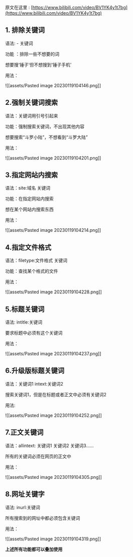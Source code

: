 原文在这里 : [https://www.bilibili.com/video/BV1YK4y1t7bg](https://www.bilibili.com/video/BV1YK4y1t7bg)


## 1. 排除关键词

语法: - 关键词

功能 ：排除一些不想要的词

想要搜‘锤子’但不想搜到‘锤子手机’

用法：

![[assets/Pasted image 20230119104146.png]]

## 2.强制关键词搜索

语法：关键词用引号引起来

功能：强制搜索关键词，不出现其他内容

想要搜索“斗罗小陆”，不想看到“斗罗大陆”

用法：

![[assets/Pasted image 20230119104201.png]]

## 3.指定网站内搜索

语法：site:域名 关键词

功能：在指定网站内搜索

想在某个网站内搜索东西

用法：

![[assets/Pasted image 20230119104214.png]]

## 4.指定文件格式

语法：filetype:文件格式 关键词

功能：查找某个格式的文件

用法：

![[assets/Pasted image 20230119104228.png]]

## 5.标题关键词

语法: intitle:关键词

要求标题中必须有这个关键词

用法：

![[assets/Pasted image 20230119104237.png]]

## 6.升级版标题关键词

语法：关键词1 intext:关键词2

搜索关键词1，但是在标题或者正文中必须有关键词2

用法:

![[assets/Pasted image 20230119104252.png]]

## 7.正文关键词

语法：allintext: 关键词1 关键词2 关键词3......

所有的关键词必须在网页的正文中

用法：

![[assets/Pasted image 20230119104305.png]]

## 8.网址关键字

语法: inurl:关键词

所有搜索到的网址中都必须包含关键词

用法：

![[assets/Pasted image 20230119104319.png]]

**上述所有功能都可以叠加使用**